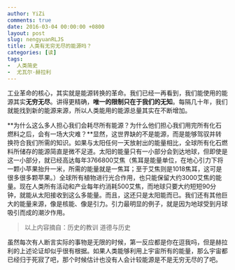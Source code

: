 ```yaml
---
author: YiZi
comments: true
date: 2016-03-04 00:00:00 +0800
layout: post
slug: nengyuanRLJS
title: 人类有无穷无尽的能源吗？
categories: [读]
tags:
-  人类简史
-  尤瓦尔·赫拉利
---
```

工业革命的核心，其实就是能源转换的革命。我们已经一再看到，我们能使用的能源其实**无穷无尽**。讲得更精确，**唯一的限制只在于我们的无知**。每隔几十年，我们就能找到新的能源来源，所以人类能用的能源总量其实在不断增加。

**为什么这么多人担心我们会耗尽所有能源？为什么他们担心我们用完所有化石燃料之后，会有一场大灾难？**显然，这世界缺的不是能源，而是能够驾驭并转换符合我们所需的知识。如果与太阳任何一天放射出的能量相比，全球所有化石燃料所储存的能源简直是微不足道。太阳的能量只有一小部分会到达地球，但即使是这一小部分，就已经高达每年3766800艾焦（焦耳是能量单位，在地心引力下将一颗小苹果抬升一米，所需的能量就是一焦耳；至于艾焦则是1018焦耳，这可是很多很多颗苹果。）全球所有植物进行光合作用，也只能保留大约3000艾焦的能量。现在人类所有活动和产业每年约消耗500艾焦，而地球只要大约短短90分钟，就能从太阳接收到这么多能量。而且，这还只是太阳能而已。我们还有其他巨大的能量来源，像是核能、像是引力。引力最明显的例子，就是因为地球受到月球吸引而成的潮汐作用。

<div class="quote"> <blockquote>
    	以上内容摘自：历史的教训 道德与历史
    </blockquote>
</div>
<div class="readreview">虽然每次有人断言实际的事物是无限的时候，第一反应都是你在逗我吗，但是赫拉利的上述论证却似乎很有根据。如果人类能够利用上宇宙所有的能量，那么宇宙都已经归于死寂了吧，那个时候估计也没有人会计较能源是不是无穷无尽的了吧。
</div>